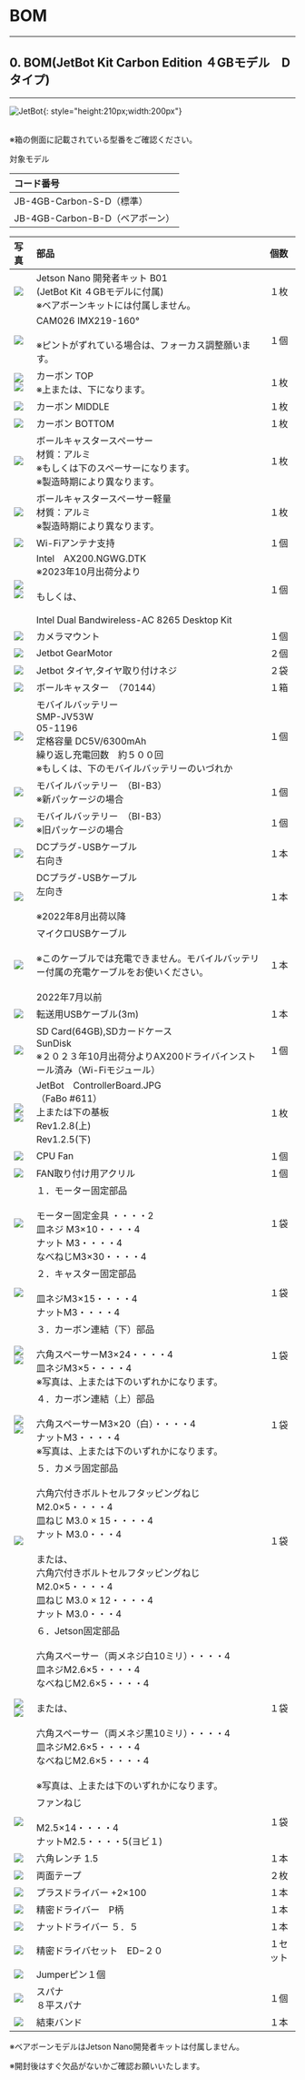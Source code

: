 # BOM

<hr>

## 0. BOM(JetBot Kit Carbon Edition ４GBモデル　Dタイプ)

<hr>

![JetBot](./../../img/D/JetBotIntroduction.jpg){: style="height:210px;width:200px"}
<br>
<br>

※箱の側面に記載されている型番をご確認ください。

対象モデル

|コード番号|
|:--|
|JB-4GB-Carbon-S-D（標準）|
|JB-4GB-Carbon-B-D（ベアボーン）|

|写真|部品|個数|
|:--|:--|:--|
|![](./../../img/add_JetsonNanoB01ORA02_001.jpg)|Jetson Nano 開発者キット B01<br>(JetBot Kit ４GBモデルに付属)<br>※ベアボーンキットには付属しません。|１枚|
|![](./../../img/BOM/BOM_JB_4GB_Carbon_C/bom_camera.jpg)|CAM026 IMX219-160°<br><br>※ピントがずれている場合は、フォーカス調整願います。|１個|
|![](./../../img/bom_carbon_top_2022model.JPG)<br>![](./../../img/add_carbon_body_top001.jpg)|カーボン TOP<br>※上または、下になります。|１枚|
|![](./../../img/add_carbon_body_middle001.jpg)|カーボン MIDDLE|１枚|    
|![](./../../img/add_carbon_body_bottom001.jpg)|カーボン BOTTOM|１枚|
|![](./../../img/BOM/BOM_JB_4GB_Carbon_C/bom_ballcaster_spacer.jpg)|ボールキャスタースペーサー<br>材質：アルミ<br>※もしくは下のスペーサーになります。<br>※製造時期により異なります。|１枚|
|![](./../../img/BOM/BOM_JB_4GB_Carbon_D/ballcaster_speacer_lightweight.jpg)|ボールキャスタースペーサー軽量<br>材質：アルミ<br>※製造時期により異なります。|１枚|
|![](./../../img/BOM/BOM_JB_4GB_Carbon_D/JetBot_wifi_Support.jpg)|Wi-Fiアンテナ支持|１個|
|![](./../../img/AX200DesktopKit.jpeg)<br>![](./../../img/add_wifi_module_intel001.jpg)|Intel　AX200.NGWG.DTK<br>※2023年10月出荷分より<br><br>もしくは、<br><br>Intel Dual Bandwireless-AC 8265 Desktop Kit<br>|１個|
|![](./../../img/BOM/BOM_JB_4GB_Carbon_C/bom_common_cameramount.jpg)|カメラマウント|１個|
|![](./../../img/add_GEARmoter_001.jpg)|Jetbot GearMotor　|２個|    
|![](./../../img/add_tire_001.jpg)|Jetbot タイヤ,タイヤ取り付けネジ　|２袋|
|![](./../../img/add_ballcaster001.jpg)|ボールキャスター　（70144）| １箱|
|![](./../../img/bom_jetbot_ormdenki_MobileCharger.JPG)|モバイルバッテリー<br>SMP-JV53W<br>05-1196<br>定格容量 DC5V/6300mAh<br>繰り返し充電回数　約５００回<br>※もしくは、下のモバイルバッテリーのいづれか| １個|		
|![](./../../img/add_mobileBatterry_002.jpg)|モバイルバッテリー　（BI-B3）<br>※新パッケージの場合| １個|
|![](./../../img/add_mobileBatterry_001.jpg)|モバイルバッテリー　（BI-B3）<br>※旧パッケージの場合| １個|
|![](./../../img/BOM/BOM_JB_4GB_Carbon_D/DC-USB_Cable_Rightside.JPG)|DCプラグ-USBケーブル<br>右向き|１本|
|![](./../../img/BOM/BOM_JB_4GB_Carbon_D/DC-USB_Cable_Leftside.JPG)|DCプラグ-USBケーブル<br>左向き<br><br>※2022年8月出荷以降|１本|
|![](./../../img/add_USB_A-B001.jpg)|マイクロUSBケーブル<br><br>※このケーブルでは充電できません。モバイルバッテリー付属の充電ケーブルをお使いください。 <br><br>2022年7月以前|１本|
|![](./../../img/add_usb_A_microB_3m001.jpg)|転送用USBケーブル(3m)|１本|
|![](./../../img/add_sdcard64GB001.jpg)|SD Card(64GB),SDカードケース<br>SunDisk<br>※２０２３年10月出荷分よりAX200ドライバインストール済み（Wi-Fiモジュール）|１個|
|![](./../../img/BOM/BOM_JB_4GB_Carbon_D/Controller010208.JPG)<br>![](./../../img/add_611Controller125_001.jpg)|JetBot　ControllerBoard.JPG<br>（FaBo #611）<br>上または下の基板　<br>Rev1.2.8(上)<br>Rev1.2.5(下)    |１枚|
|![](./../../img/add_CPUFAN001.jpg)|CPU Fan|１個|
|![](./../../img/add_CPUFAN_kotejigu001.jpg)|FAN取り付け用アクリル|１個|
|![](./../../img/add_(1)motor_kotei_lower001.jpg)|１．モーター固定部品<br><br>モーター固定金具 ・・・・2<br>皿ネジ M3×10・・・・4<br>ナット M3・・・・4<br>なべねじM3×30・・・・4|１袋|
|![](./../../img/add_(2)_caster_kotei001.jpg)|２．キャスター固定部品<br><br>皿ネジM3×15・・・・4<br>ナットM3・・・・4|１袋|
|![](./../../img/add(3)_carbon_kotei001.jpg)<br>![](./../../img/BOM/BOM_JB_4GB_Carbon_D/additionalparts/carbonrenketusita3.jpg)|３．カーボン連結（下）部品<br><br>六角スペーサーM3×24・・・・4<br>皿ネジM3×5・・・・4<br>※写真は、上または下のいずれかになります。|１袋|
|![](./../../img/add_(4)carbon_kotei_upper001.jpg)<br>![](./../../img/BOM/BOM_JB_4GB_Carbon_D/additionalparts/carbonrenketuue4.jpg)|４．カーボン連結（上）部品<br><br>六角スペーサーM3×20（白）・・・・4<br>ナットM3・・・・4<br>※写真は、上または下のいずれかになります。|１袋|
|![](./../../img/BOM/BOM_JB_4GB_Carbon_D/additionalparts/kamerakotei5.jpg)|５．カメラ固定部品<br><br>六角穴付きボルトセルフタッピングねじ M2.0×5・・・・4<br>皿ねじ M3.0 × 15・・・・4<br>ナット M3.0・・・4<br><br>または、<br>六角穴付きボルトセルフタッピングねじ M2.0×5・・・・4<br>皿ねじ M3.0 × 12・・・・4<br>ナット M3.0・・・4<br>|１袋|
|![](./../../img/add_(6)jetson_kotei001.jpg)<br>![](./../../img/BOM/BOM_JB_4GB_Carbon_D/additionalparts/jetsonkotei6.jpg)|６．Jetson固定部品<br><br>六角スペーサー（両メネジ白10ミリ）・・・・4<br>皿ネジM2.6×5・・・・4<br>なべねじM2.6×5・・・・4<br><br>または、<br><br>六角スペーサー（両メネジ黒10ミリ）・・・・4<br>皿ネジM2.6×5・・・・4<br>なべねじM2.6×5・・・・4<br><br>※写真は、上または下のいずれかになります。|１袋|
|![](./../../img/add_CPUFAN_koteineji001.jpg)|ファンねじ<br><br>M2.5×14・・・・4<br>ナットM2.5・・・・5(ヨビ１)|１袋|
|![](./../../img/add_pentageolench1point5_001.jpg)|六角レンチ 1.5|１本|
|![](./../../img/add_bothSideSeal001.jpg)|両面テープ|２枚|
|![](./../../img/add_driverplus2_001.jpg)|プラスドライバー +2×100|１本|
|![](./../../img/add_plasemitu_driver001.jpg)|精密ドライバー　P柄|１本|
|![](./../../img/add_nutDriver001.jpg)|ナットドライバー ５．５|１本|
|![](./../../img/add_semitudriverset001.jpg)|精密ドライバセット　ED−２０|１セット|
|![](./../../img/add_Jumper_pin.jpg)|Jumperピン１個|
|![](./../../img/add_spana001.jpg)|スパナ<br> ８平スパナ|１個|
|![](./../../img/add_cablelock001.jpg)|結束バンド|１本|

※ベアボーンモデルはJetson Nano開発者キットは付属しません。

※開封後はすぐ欠品がないかご確認お願いいたします。
